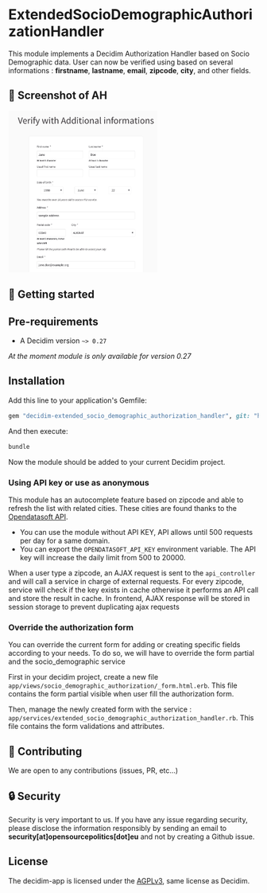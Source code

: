 # ExtendedSocioDemographicAuthorizationHandler

This module implements a Decidim Authorization Handler based on Socio Demographic data. User can now be verified using based on several informations : **firstname**, **lastname**, **email**, **zipcode**, **city**, and other fields.

## 📸 Screenshot of AH

<img src="./docs/images/form_example.png" width="300"/>

## 🚀 Getting started

## Pre-requirements

* A Decidim version `~> 0.27`

_At the moment module is only available for version 0.27_

## Installation

Add this line to your application's Gemfile:

```ruby
gem "decidim-extended_socio_demographic_authorization_handler", git: "https://github.com/OpenSourcePolitics/decidim-module-extended_socio_demographic_authorization_handler.git", branch: "cese"
```

And then execute:

```bash
bundle
```

Now the module should be added to your current Decidim project.

### Using API key or use as anonymous

This module has an autocomplete feature based on zipcode and able to refresh the list with related cities. These cities are found thanks to the [Opendatasoft API](https://help.opendatasoft.com/apis/ods-search-v1/#security).

* You can use the module without API KEY, API allows until 500 requests per day for a same domain.
* You can export the `OPENDATASOFT_API_KEY` environment variable. The API key will increase the daily limit from 500 to 20000. 

When a user type a zipcode, an AJAX request is sent to the `api_controller` and will call a service in charge of external requests. For every zipcode, service will check if the key exists in cache otherwise it performs an API call and store the result in cache. In frontend, AJAX response will be stored in session storage to prevent duplicating ajax requests

### Override the authorization form

You can override the current form for adding or creating specific fields according to your needs. To do so, we will have to override the form partial and the socio_demographic service

First in your decidim project, create a new file `app/views/socio_demographic_authorization/_form.html.erb`. This file contains the form partial visible when user fill the authorization form.

Then, manage the newly created form with the service : `app/services/extended_socio_demographic_authorization_handler.rb`. This file contains the form validations and attributes.

## 👋 Contributing
We are open to any contributions (issues, PR, etc...)

## 🔒 Security
Security is very important to us. If you have any issue regarding security, please disclose the information responsibly by sending an email to **security[at]opensourcepolitics[dot]eu** and not by creating a Github issue.

## License
The decidim-app is licensed under the [AGPLv3](./LICENSE-AGPLV3.txt), same license as Decidim.